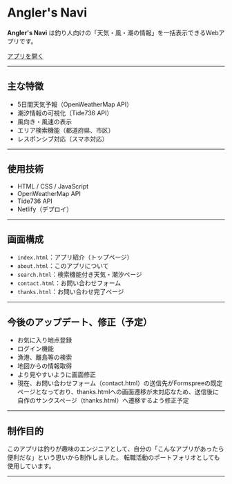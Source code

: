 #  Angler's Navi

**Angler's Navi** は釣り人向けの「天気・風・潮の情報」を一括表示できるWebアプリです。

 [アプリを開く](https://cozy-lokum-aee2cd.netlify.app/)

---

##  主な特徴

-  5日間天気予報（OpenWeatherMap API）
-  潮汐情報の可視化（Tide736 API）
-  風向き・風速の表示
-  エリア検索機能（都道府県、市区）
-  レスポンシブ対応（スマホ対応）

---

##  使用技術

- HTML / CSS / JavaScript
- OpenWeatherMap API
- Tide736 API
- Netlify（デプロイ）

---

##  画面構成

- `index.html`：アプリ紹介（トップページ）
- `about.html`：このアプリについて
- `search.html`：検索機能付き天気・潮汐ページ
- `contact.html`：お問い合わせフォーム
- `thanks.html`：お問い合わせ完了ページ

---

##  今後のアップデート、修正（予定）

- お気に入り地点登録
- ログイン機能
- 漁港、離島等の検索
- 地図からの情報取得
- より見やすいように画面修正
- 現在、お問い合わせフォーム（contact.html）の送信先がFormspreeの既定ページとなっており、thanks.htmlへの画面遷移が未対応なため、送信後に自作のサンクスページ（thanks.html）へ遷移するよう修正予定

---

##  制作目的

このアプリは釣りが趣味のエンジニアとして、自分の「こんなアプリがあったら便利だな」という思いから制作しました。  転職活動のポートフォリオとしても使用しています。

---
